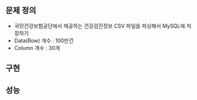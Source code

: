 ## 문제 정의
- 국민건강보험공단에서 제공하는 건강검진정보 CSV 파일을 파싱해서 MySQL에 저장하기
- Data(Row) 개수 : 100만건
- Column 개수 : 30개

## 구현

## 성능
